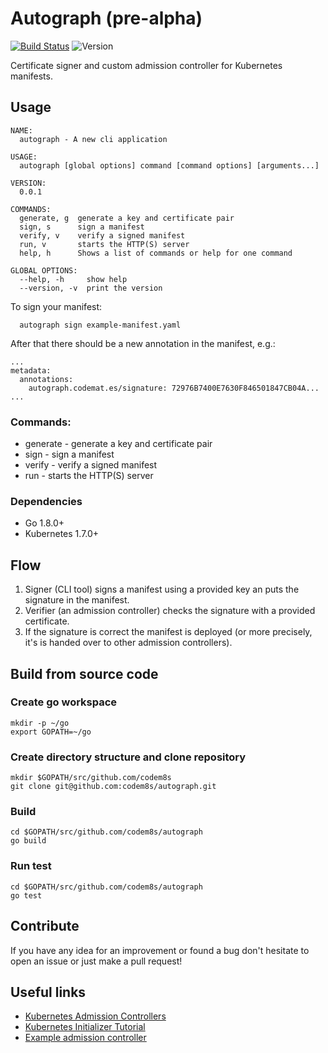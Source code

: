 # Autograph (pre-alpha)
[![Build Status](https://travis-ci.org/codem8s/autograph.svg?branch=master)](https://travis-ci.org/codem8s/autograph)
![Version](https://img.shields.io/badge/version-0.0.1-brightgreen.svg)

Certificate signer and custom admission controller for Kubernetes manifests.

## Usage

    NAME:
      autograph - A new cli application

    USAGE:
      autograph [global options] command [command options] [arguments...]

    VERSION:
      0.0.1

    COMMANDS:
      generate, g  generate a key and certificate pair
      sign, s      sign a manifest
      verify, v    verify a signed manifest
      run, v       starts the HTTP(S) server
      help, h      Shows a list of commands or help for one command

    GLOBAL OPTIONS:
      --help, -h     show help
      --version, -v  print the version
      
 To sign your manifest:
 
      autograph sign example-manifest.yaml
    
After that there should be a new annotation in the manifest, e.g.:

    ...
    metadata:
      annotations:
        autograph.codemat.es/signature: 72976B7400E7630F846501847CB04A...
    ...

### Commands:
- generate - generate a key and certificate pair
- sign - sign a manifest
- verify - verify a signed manifest
- run - starts the HTTP(S) server

### Dependencies

- Go 1.8.0+
- Kubernetes 1.7.0+

## Flow

1. Signer (CLI tool) signs a manifest using a provided key an puts the signature in the manifest.
2. Verifier (an admission controller) checks the signature with a provided certificate.
3. If the signature is correct the manifest is deployed (or more precisely, it's is handed over to other admission controllers).

## Build from source code

### Create go workspace

    mkdir -p ~/go
    export GOPATH=~/go
    
### Create directory structure and clone repository
    
    mkdir $GOPATH/src/github.com/codem8s
    git clone git@github.com:codem8s/autograph.git
    
### Build
    
    cd $GOPATH/src/github.com/codem8s/autograph
    go build
    
### Run test

    cd $GOPATH/src/github.com/codem8s/autograph
    go test

## Contribute

If you have any idea for an improvement or found a bug don't hesitate to open an issue or just make a pull request!

## Useful links

- [Kubernetes Admission Controllers](https://kubernetes.io/docs/admin/extensible-admission-controllers)
- [Kubernetes Initializer Tutorial](https://github.com/kelseyhightower/kubernetes-initializer-tutorial)
- [Example admission controller](https://github.com/caesarxuchao/example-webhook-admission-controller)
